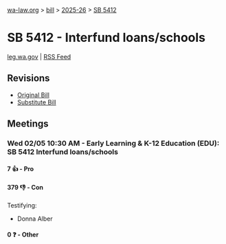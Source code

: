 [wa-law.org](/) > [bill](/bill/) > [2025-26](/bill/2025-26/) > [SB 5412](/bill/2025-26/sb/5412/)

# SB 5412 - Interfund loans/schools
[leg.wa.gov](https://app.leg.wa.gov/billsummary?BillNumber=5412&Year=2025&Initiative=false) | [RSS Feed](./rss.xml)

## Revisions
* [Original Bill](1/)
* [Substitute Bill](S/)

## Meetings
### Wed 02/05 10:30 AM - Early Learning & K-12 Education (EDU): SB 5412 Interfund loans/schools
#### 7 👍 - Pro

#### 379 👎 - Con
Testifying:
* Donna Alber

#### 0 ❓ - Other
